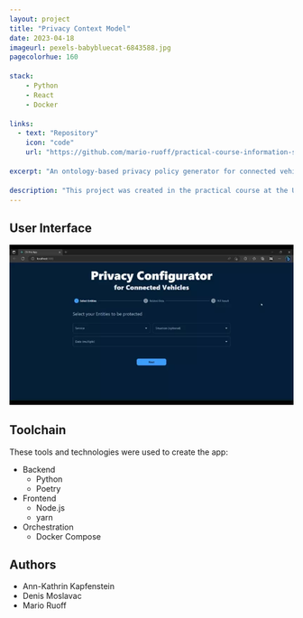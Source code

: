 ```yaml
---
layout: project
title: "Privacy Context Model"
date: 2023-04-18
imageurl: pexels-babybluecat-6843588.jpg
pagecolorhue: 160

stack:
    - Python
    - React
    - Docker

links:
  - text: "Repository"
    icon: "code"
    url: "https://github.com/mario-ruoff/practical-course-information-systems"

excerpt: "An ontology-based privacy policy generator for connected vehicle environments"

description: "This project was created in the practical course at the University of Stuttgart for creating and using Privacy Context Models in a React Web App. It leverages ontologies to generate privacy policies tailored for connected vehicle environments."
---
```


## User Interface
![App Demo Animation](/assets/images/privacy-car-demo.webp)

## Toolchain
These tools and technologies were used to create the app:
- Backend
  - Python
  - Poetry
- Frontend
  - Node.js
  - yarn
- Orchestration
  - Docker Compose

## Authors
- Ann-Kathrin Kapfenstein
- Denis Moslavac
- Mario Ruoff
